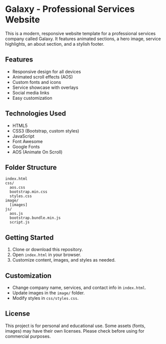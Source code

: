 # Galaxy - Professional Services Website

This is a modern, responsive website template for a professional services company called Galaxy. It features animated sections, a hero image, service highlights, an about section, and a stylish footer.

## Features
- Responsive design for all devices
- Animated scroll effects (AOS)
- Custom fonts and icons
- Service showcase with overlays
- Social media links
- Easy customization

## Technologies Used
- HTML5
- CSS3 (Bootstrap, custom styles)
- JavaScript
- Font Awesome
- Google Fonts
- AOS (Animate On Scroll)

## Folder Structure
```
index.html
css/
  aos.css
  bootstrap.min.css
  styles.css
image/
  [images]
js/
  aos.js
  bootstrap.bundle.min.js
  script.js
```

## Getting Started
1. Clone or download this repository.
2. Open `index.html` in your browser.
3. Customize content, images, and styles as needed.

## Customization
- Change company name, services, and contact info in `index.html`.
- Update images in the `image/` folder.
- Modify styles in `css/styles.css`.

## License
This project is for personal and educational use. Some assets (fonts, images) may have their own licenses. Please check before using for commercial purposes.


